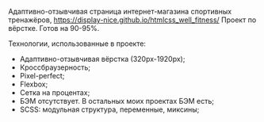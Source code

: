 Адаптивно-отзывчивая страница интернет-магазина спортивных тренажёров, https://display-nice.github.io/htmlcss_well_fitness/
Проект по вёрстке. Готов на 90-95%.

Технологии, использованные в проекте:

* Адаптивно-отзывчивая вёрстка (320px-1920px);
* Кроссбраузерность;
* Pixel-perfect;
* Flexbox;
* Сетка на процентах;
* БЭМ отсутствует. В остальных моих проектах БЭМ есть;
* SCSS: модульная структура, переменные, миксины;

